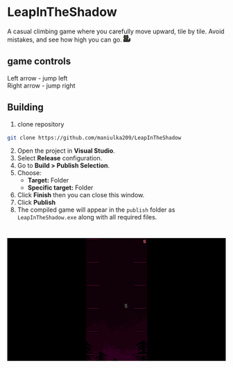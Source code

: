 # LeapInTheShadow
A casual climbing game where you carefully move upward, tile by tile. Avoid mistakes, and see how high you can go.
![cat](readmeAssets/cat.gif)
## game controls
Left arrow - jump left  
Right arrow - jump right
## Building
1. clone repository
```bash
git clone https://github.com/maniulka209/LeapInTheShadow
```
2. Open the project in **Visual Studio**.
3. Select **Release** configuration.
4. Go to **Build > Publish Selection**.
5. Choose:
   - **Target:** Folder
   - **Specific target:** Folder
6. Click **Finish** then you can close this window.
7. Click **Publish**
8. The compiled game will appear in the `publish` folder as `LeapInTheShadow.exe` along with all required files.
#
![gameplay](readmeAssets/gameplay.gif)

